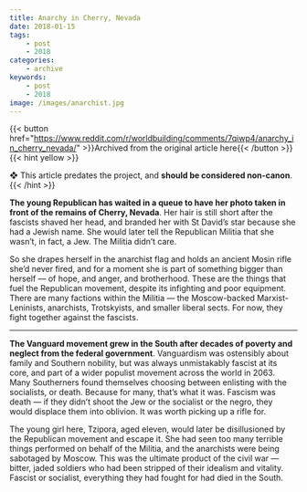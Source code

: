 ```yaml
---
title: Anarchy in Cherry, Nevada
date: 2018-01-15
tags:
    - post
    - 2018
categories:
    - archive
keywords:
    - post
    - 2018
image: /images/anarchist.jpg
---
```

{{< button href="https://www.reddit.com/r/worldbuilding/comments/7qiwp4/anarchy_in_cherry_nevada/" >}}Archived from the original article here{{< /button >}}
{{< hint yellow >}}

❖ This article predates the project, and **should be considered non-canon**.
{{< /hint >}}

**The young Republican has waited in a queue to have her photo taken in front of the remains of Cherry, Nevada**. Her hair is still short after the fascists shaved her head, and branded her with St David’s star because she had a Jewish name. She would later tell the Republican Militia that she wasn’t, in fact, a Jew. The Militia didn’t care.

So she drapes herself in the anarchist flag and holds an ancient Mosin rifle she’d never fired, and for a moment she is part of something bigger than herself  —  of hope, and anger, and brotherhood. These are the things that fuel the Republican movement, despite its infighting and poor equipment. There are many factions within the Militia  —  the Moscow-backed Marxist-Leninists, anarchists, Trotskyists, and smaller liberal sects. For now, they fight together against the fascists.

*****

**The Vanguard movement grew in the South after decades of poverty and neglect from the federal government**. Vanguardism was ostensibly about family and Southern nobility, but was always unmistakably fascist at its core, and part of a wider populist movement across the world in 2063. Many Southerners found themselves choosing between enlisting with the socialists, or death. Because for many, that’s what it was. Fascism was death  —  if they didn’t shoot the Jew or the socialist or the negro, they would displace them into oblivion. It was worth picking up a rifle for.

The young girl here, Tzipora, aged eleven, would later be disillusioned by the Republican movement and escape it. She had seen too many terrible things performed on behalf of the Militia, and the anarchists were being sabotaged by Moscow. This was the ultimate product of the civil war  —  bitter, jaded soldiers who had been stripped of their idealism and vitality. Fascist or socialist, everything they had fought for had died in the South.
